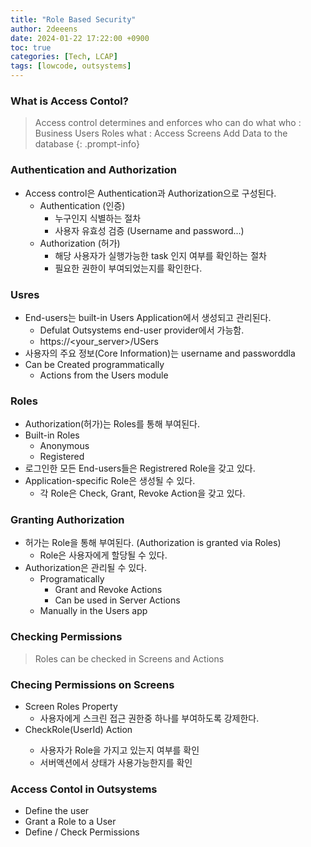 ```yaml
---
title: "Role Based Security"
author: 2deeens
date: 2024-01-22 17:22:00 +0900
toc: true
categories: [Tech, LCAP]
tags: [lowcode, outsystems]
---
```


### What is Access Contol?
> Access control determines and enforces who can do what
> who : Business Users Roles
> what : Access Screens Add Data to the database
{: .prompt-info}


### Authentication and Authorization
- Access control은 Authentication과 Authorization으로 구성된다.
  * Authentication (인증)
    + 누구인지 식별하는 절차
    + 사용자 유효성 검증 (Username and password...)
  * Authorization (허가)
    + 해당 사용자가 실행가능한 task 인지 여부를 확인하는 절차
    + 필요한 권한이 부여되었는지를 확인한다.

    
### Usres
- End-users는 built-in Users Application에서 생성되고 관리된다.
  * Defulat Outsystems end-user provider에서 가능함.
  * https://<your_server>/USers
- 사용자의 주요 정보(Core Information)는 username and passworddla
- Can be Created programmatically
  * Actions from the Users module

### Roles
- Authorization(허가)는 Roles를 통해 부여된다.
- Built-in Roles
  * Anonymous
  * Registered
- 로그인한 모든 End-users들은 Registrered Role을 갖고 있다.
- Application-specific Role은 생성될 수 있다.
  * 각 Role은 Check, Grant, Revoke Action을 갖고 있다.

### Granting Authorization
- 허가는 Role을 통해 부여된다. (Authorization is granted via Roles)
  * Role은 사용자에게 할당될 수 있다.
- Authorization은 관리될 수 있다.
  * Programatically
    + Grant and Revoke Actions
    + Can be used in Server Actions
  * Manually in the Users app

### Checking Permissions
> Roles can be checked in Screens and Actions

### Checing Permissions on Screens
- Screen Roles Property
  * 사용자에게 스크린 접근 권한중 하나를 부여하도록 강제한다.
- Check<RoleName>Role(UserId) Action
  * 사용자가 Role을 가지고 있는지 여부를 확인
  * 서버액션에서 상태가 사용가능한지를 확인

### Access Contol in Outsystems
- Define the user
- Grant a Role to a User
- Define / Check Permissions